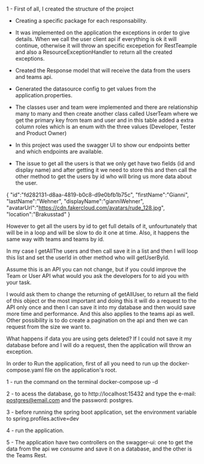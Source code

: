 

1 - First of all, I created the structure of the project

- Creating a specific package for each responsability.

- It was implemented on the application the exceptions in order to give details. When we call the user client api if everything is ok it will continue, otherwise it will throw an
  specific excepetion for RestTeample and also a ResourceExceptionHandler to return all the created exceptions.

- Created the Response model that will receive the data from the users and teams api.

- Generated the datasource config to get values from the application.properties.

- The classes user and team were implemented and there are relationship many to many and then create another class called UserTeam where
  we get the primary key from team and user and in this table added a extra column roles which is an enum with the three values (Developer, Tester and Product Owner)

- In this project was used the swagger UI to show our endpoints better and which endpoints are available.


- The issue to get all the users is that we only get have two fields (id and display name) and after getting it we need to store this and then
  call the other method to get the users by id who will bring us more data about the user.
  
{
  "id":"fd282131-d8aa-4819-b0c8-d9e0bfb1b75c",
  "firstName":"Gianni",
  "lastName":"Wehner",
  "displayName":"gianniWehner",
  "avatarUrl":"https://cdn.fakercloud.com/avatars/rude_128.jpg",
  "location":"Brakusstad"
  }

  However to get all the users by id to get full details of it, unfourtunately that will be in a loop and will be slow to do it one at time.
  Also, it happens the same way with teams and teams by id.

In my case I getAllThe users and then call save it in a list and then I will loop this list and set the userId in other method who will getUserById.


Assume this is an API you can not change, but if you could improve the Team or
User API what would you ask the developers for to aid you with your task.

I would ask them to change the returning of getAllUser, to return all the field of this object or the most important and doing this
it will do a request to the API only once and then I can save it into my database and then would save more time and performance.
And this also applies to the teams api as well.
Other possibility is to do create a pagination on the api and then we can request from the size we want to.

What happens if data you are using gets deleted?
If I could not save it my database before and I will do a request, then the application
will throw an exception.


In order to Run the application, first of all you need to run up the docker-compose.yaml file on the application's root.

1 - run the command on the terminal docker-compose up -d

2 - to acess the database, go to http://localhost:15432 and type the e-mail: postgres@email.com and the password: postgres.

3 - before running the spring boot application, set the environment variable to spring.profiles.active=dev

4 - run the application.

5 - The application have two controllers on the swagger-ui: one to get the data from the api we consume and save it on a database,
and the other is the Teams Rest.
